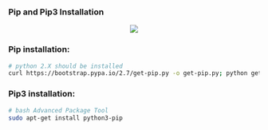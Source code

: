 ### Pip and Pip3 Installation
<p align="center">
  <img src="https://pypi.org/static/images/twitter.90915068.jpg" >
</p>

### Pip installation:

```bash
# python 2.X should be installed
curl https://bootstrap.pypa.io/2.7/get-pip.py -o get-pip.py; python get-pip.py
```

### Pip3 installation:

```bash
# bash Advanced Package Tool
sudo apt-get install python3-pip
```
